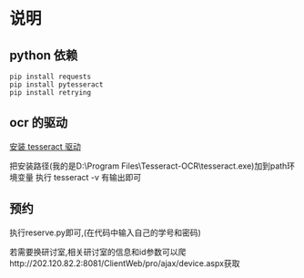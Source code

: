 # 说明

## python 依赖
```
pip install requests
pip install pytesseract
pip install retrying
```

## ocr 的驱动
[安装 tesseract 驱动](https://digi.bib.uni-mannheim.de/tesseract/tesseract-ocr-w64-setup-v4.1.0.20190314.exe)

把安装路径(我的是D:\Program Files\Tesseract-OCR\tesseract.exe)加到path环境变量
执行 tesseract -v 有输出即可

## 预约
执行reserve.py即可,(在代码中输入自己的学号和密码)

若需要换研讨室,相关研讨室的信息和id参数可以爬http://202.120.82.2:8081/ClientWeb/pro/ajax/device.aspx获取